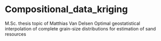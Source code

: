 # Compositional_data_kriging
M.Sc. thesis topic of Matthias Van Delsen Optimal geostatistical interpolation of complete grain-size distributions for estimation of sand resources
